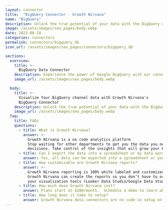 ```yaml
---
layout: connector
title:  "BigQuery Connector - Growth Nirvana"
name: "BigQuery"
description: Unlock the true potential of your data with the BigQuery connector. Analyze, visualize, and share large datasets with ease, while benefiting from the speed and reliability of Google's world-class infrastructure.
image: /assets/images/seo_pages/body.webp
date: 2023-08-18
categories: connectors
permalink: connectors/bigquery_db
icon_url: /assets/images/seo_pages/connectors/bigquery_db

sections:
  overview:
    title: >-
      BigQuery Data Connector
    description: Experience the power of Google BigQuery with our connector. Seamlessly analyze massive datasets, gain valuable insights, and make data-driven decisions with ease. Leverage Google's infrastructure to process and query data at scale, unlocking the full potential of your business intelligence.
    image_url: /assets/images/seo_pages/body.webp

  body:
    title: >-
      Visualize Your BigQuery channel data with Growth Nirvana's
      BigQuery Connector
    description: Unlock the true potential of your data with the BigQuery connector. Analyze, visualize, and share large datasets with ease, while benefiting from the speed and reliability of Google's world-class infrastructure.
    image_url: /assets/images/seo_pages/body.webp
  faq:
    title: FAQs
    questions:
      - title: What is Growth Nirvana?
        answer: >-
          Growth Nirvana is a no code analytics platform 
          Stop waiting for other departments to get you the data you need to make critical business 
          decisions. Take control of the insights that will grow your business.
      - title: Can I export the data into a spreadsheet or my data warehouse?
        answer: Yes, all data can be exported into a spreadsheet or your data warehouse (Google BigQuery, AWS, Snowflake, Azure, etc)
      - title: How customizable are Growth Nirvana reports?
        answer: >-
          Growth Nirvana reporting is 100% white labeled and customized to your specifications.
          Growth Nirvana can create the reports so you don’t have to or you can connect
          your visualization tools (Looker Data Studio/Google Data Studio, Tableau, PowerBI, etc) to Growth Nirvana.
      - title: How much does Growth Nirvana cost?
        answer: Plans start at $200/month.  Schedule a demo to learn what plan is best for you.
      - title: How long does it take to setup?
        answer: Growth Nirvana data connectors are no code so setup only requires a few clicks.
---
```

